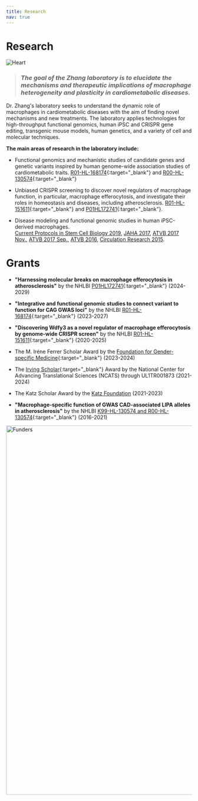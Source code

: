 ```yaml
---
title: Research
nav: true
---
```


# **Research**  
<div> 
  <img src="{{ '/images/Heart.png' | absolute_url }}" alt="Heart" >
</div> 
    
>### _The goal of the Zhang laboratory is to elucidate the mechanisms and therapeutic implications of macrophage heterogeneity and plasticity in cardiometabolic diseases._  

Dr. Zhang's laboratory seeks to understand the dynamic role of macrophages in cardiometabolic diseases with the aim of finding novel mechanisms and new treatments. The laboratory applies technologies for high-throughput functional genomics, human iPSC and CRISPR gene editing, transgenic mouse models, human genetics, and a variety of cell and molecular techniques. 

**The main areas of research in the laboratory include:**        

* Functional genomics and mechanistic studies of candidate genes and genetic variants inspired by human genome-wide association studies of cardiometabolic traits. [R01-HL-168174](https://reporter.nih.gov/search/zQE0vAern0yY4dtpLdbNag/project-details/10639274){:target="_blank"} and [R00-HL-130574](https://projectreporter.nih.gov/project_info_description.cfm?aid=9765372&icde=49755340&ddparam=&ddvalue=&ddsub=&cr=1&csb=default&cs=ASC&pball=){:target="_blank"}        

* Unbiased CRISPR screening to discover novel regulators of macrophage function, in particular, macrophage efferocytosis, and investigate their roles in homeostasis and diseases, including atherosclerosis. [R01-HL-151611](https://projectreporter.nih.gov/project_info_description.cfm?aid=9945435&icde=49996451&ddparam=&ddvalue=&ddsub=&cr=2&csb=default&cs=ASC&pball=){:target="_blank"} and [P01HL172741](https://reporter.nih.gov/search/K2fNMZHVak-41arV2rBvdA/project-details/10849324){:target="_blank"}.      

* Disease modeling and functional genomic studies in human iPSC-derived macrophages.          
[Current Protocols in Stem Cell Biology 2019](https://currentprotocols.onlinelibrary.wiley.com/doi/full/10.1002/cpsc.74), [JAHA 2017](https://www.ahajournals.org/doi/full/10.1161/JAHA.117.007431?url_ver=Z39.88-2003&rfr_id=ori:rid:crossref.org&rfr_dat=cr_pub%3dpubmed), [ATVB 2017 Nov.](https://www.ncbi.nlm.nih.gov/pmc/articles/PMC5687272/), [ATVB 2017 Sep.](https://www.ncbi.nlm.nih.gov/pmc/articles/PMC5659288/), [ATVB 2016](https://www.ncbi.nlm.nih.gov/pmc/articles/PMC4919157/), [Circulation Research 2015](https://www.ncbi.nlm.nih.gov/pmc/articles/PMC4565503/).    

# **Grants**  
* **"Harnessing molecular breaks on macrophage efferocytosis in atherosclerosis"** by the NHLBI [P01HL172741](https://reporter.nih.gov/search/K2fNMZHVak-41arV2rBvdA/project-details/10849324){:target="_blank"} (2024-2029)

* **"Integrative and functional genomic studies to connect variant to function for CAG GWAS loci"** by the NHLBI [R01-HL-168174](https://reporter.nih.gov/search/zQE0vAern0yY4dtpLdbNag/project-details/10639274){:target="_blank"} (2023-2027)
  
* **"Discovering Wdfy3 as a novel regulator of macrophage efferocytosis by genome-wide CRISPR screen"** by the NHLBI [R01-HL-151611](https://projectreporter.nih.gov/project_info_description.cfm?aid=9945435&icde=49996451&ddparam=&ddvalue=&ddsub=&cr=2&csb=default&cs=ASC&pball=){:target="_blank"} (2020-2025)
  
* The M. Iréne Ferrer Scholar Award by the [Foundation for Gender-specific Medicine](http://gendermed.org/hanrui-zhang-phd/){:target="_blank"} (2023-2024)

* The [Irving Scholar](https://www.irvinginstitute.columbia.edu/news/announcing-2021-2024-irving-scholars){:target="_blank"} Award by the National Center for Advancing Translational Sciences (NCATS) through UL1TR001873 (2021-2024)
  
* The Katz Scholar Award by the [Katz Foundation](https://www.rdkf.org/) (2021-2023)
  
* **"Macrophage-specific function of GWAS CAD-associated LIPA alleles in atherosclerosis"** by the NHLBI [K99-HL-130574 and R00-HL-130574](https://projectreporter.nih.gov/project_info_description.cfm?aid=9765372&icde=49755340&ddparam=&ddvalue=&ddsub=&cr=1&csb=default&cs=ASC&pball=){:target="_blank"} (2016-2021)

<div> 
  <img src="{{ '/images/Funders.jpg' | absolute_url }}" alt="Funders" width="1000">
</div> 




